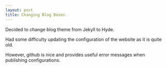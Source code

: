 ```yaml
---
layout: post
title: Changing Blog Bases.
---
```


Decided to change blog theme from Jekyll to Hyde.

Had some difficulty updating the configuration of the website as it is quite old.

However, github is nice and provides useful error messages when publishing configurations. 
